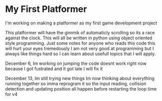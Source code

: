 # My First Platformer
I'm working on making a platformer as my first game development project

This platformer will have the gimmik of automaticly scrolling so its a race against the clock.
This will all be written in python using object oriented style programming.
Just some notes for anyone who reads this code this will hurt your eyes tremedously I am not very
good at programming but I always like things hard so I can learn about usefull topics that I will apply.

December 6,
  Im working on jumping the code doesnt work right now because I got fustrated and it got late I will fix it

December 13,
 Im still trying new things Im now thinking about everything running together so imma reprogram it so the input reading,
 collision detection and updating position all happen before restarting the loop time for v4
  
